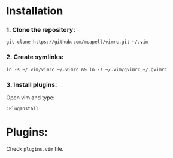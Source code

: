 # Installation

### 1. Clone the repository:

``
git clone https://github.com/mcapell/vimrc.git ~/.vim
``

### 2. Create symlinks:

``
ln -s ~/.vim/vimrc ~/.vimrc && ln -s ~/.vim/gvimrc ~/.gvimrc
``

### 3. Install plugins:

Open vim and type:

``
:PlugInstall
``

# Plugins:

Check `plugins.vim` file.
